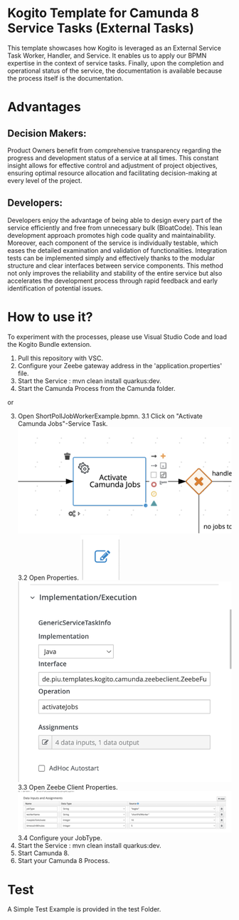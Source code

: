 # Kogito Template for Camunda 8 Service Tasks (External Tasks)

This template showcases how Kogito is leveraged as an External Service Task Worker, Handler, and Service. It enables us to apply our BPMN expertise in the context of service tasks. Finally, upon the completion and operational status of the service, the documentation is available because the process itself is the documentation.

# Advantages

## Decision Makers:
Product Owners benefit from comprehensive transparency regarding the progress and development status of a service at all times. This constant insight allows for effective control and adjustment of project objectives, ensuring optimal resource allocation and facilitating decision-making at every level of the project.

## Developers:
Developers enjoy the advantage of being able to design every part of the service efficiently and free from unnecessary bulk (BloatCode). This lean development approach promotes high code quality and maintainability. Moreover, each component of the service is individually testable, which eases the detailed examination and validation of functionalities. Integration tests can be implemented simply and effectively thanks to the modular structure and clear interfaces between service components. This method not only improves the reliability and stability of the entire service but also accelerates the development process through rapid feedback and early identification of potential issues.

# How to use it?

To experiment with the processes, please use Visual Studio Code and load the Kogito Bundle extension.

1. Pull this repository with VSC.
2. Configure your Zeebe gateway address in the 'application.properties' file.
3. Start the Service : mvn clean install quarkus:dev.
4. Start the Camunda Process from the Camunda folder.

or

3. Open ShortPollJobWorkerExample.bpmn.
    3.1 Click on "Activate Camunda Jobs"-Service Task.
    ![ServiceTask](images/ServiceTask.png)
    3.2 Open Properties.
    ![ServiceTask](images/EditServiceTask.png)
    ![ServiceTask](images/EditServiceTask2.png)
    3.3 Open Zeebe Client Properties.
    ![Zeebe Client Properties](images/EditJobHandlerProperies.png)
    3.4 Configure your JobType.
5. Start the Service : mvn clean install quarkus:dev.
6. Start Camunda 8.
7. Start your Camunda 8 Process.

# Test
A Simple Test Example is provided in the test Folder. 